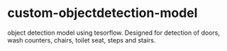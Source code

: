 # custom-objectdetection-model
object detection model using tesorflow. Designed for detection of doors, wash counters, chairs, toilet seat, steps and stairs.

